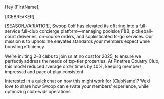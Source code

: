 Hey [FirstName],

[ICEBREAKER]

[SEASON_VARIATION], Swoop Golf has elevated its offering into a full-service full-club concierge platform—managing poolside F&B, pickleball-court deliveries, on-course orders, and sophisticated to-go services. Our mission is to uphold the elevated standards your members expect while boosting efficiency.

We’re inviting 2–3 clubs to join us at no cost for 2025, to ensure we perfectly address the needs of top-tier properties. At Pinetree Country Club, this model reduced average order times by 40%, keeping members impressed and pace of play consistent.

Interested in a quick chat on how this might work for [ClubName]? We’d love to share how Swoop can elevate your members’ experience, while optimizing club-wide operations.

